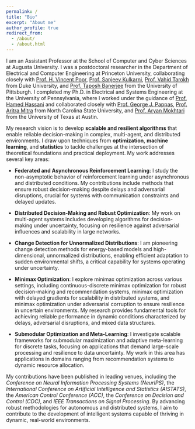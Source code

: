 ```yaml
---
permalink: /
title: "Bio"
excerpt: "About me"
author_profile: true
redirect_from: 
  - /about/
  - /about.html
---
```

I am an Assistant Professor at the School of Computer and Cyber Sciences at Augusta University.
I was a postdoctoral researcher in the Department of Electrical and Computer Engineering at Princeton University, collaborating closely with [Prof. H. Vincent Poor](https://ece.princeton.edu/people/h-vincent-poor), [Prof. Sanjeev Kulkarni](https://ece.princeton.edu/people/sanjeev-r-kulkarni), [Prof. Vahid Tarokh](https://people.duke.edu/~vt45/) from Duke University, and [Prof. Taposh Banerjee](https://sites.google.com/view/taposhbanerjee/home) from the University of Pittsburgh. I completed my Ph.D. in Electrical and Systems Engineering at the University of Pennsylvania, where I worked under the guidance of [Prof. Hamed Hassani](https://www.seas.upenn.edu/~hassani/) and collaborated closely with [Prof. George J. Pappas](https://www.georgejpappas.org/), [Prof. Aritra Mitra](https://amitra2.wordpress.ncsu.edu/) from North Carolina State University, and [Prof. Aryan Mokhtari](https://sites.utexas.edu/mokhtari/) from the University of Texas at Austin.

My research vision is to develop **scalable and resilient algorithms** that enable reliable decision-making in complex, multi-agent, and distributed environments. I draw upon techniques from **optimization**, **machine learning**, and **statistics** to tackle challenges at the intersection of theoretical foundations and practical deployment. My work addresses several key areas:

- **Federated and Asynchronous Reinforcement Learning**: I study the non-asymptotic behavior of reinforcement learning under asynchronous and distributed conditions. My contributions include methods that ensure robust decision-making despite delays and adversarial disruptions, crucial for systems with communication constraints and delayed updates.

- **Distributed Decision-Making and Robust Optimization**: My work on multi-agent systems includes developing algorithms for decision-making under uncertainty, focusing on resilience against adversarial influences and scalability in large networks.

- **Change Detection for Unnormalized Distributions**: I am pioneering change detection methods for energy-based models and high-dimensional, unnormalized distributions, enabling efficient adaptation to sudden environmental shifts, a critical capability for systems operating under uncertainty.

- **Minimax Optimization**: I explore minimax optimization across various settings, including continuous-discrete minimax optimization for robust decision-making and recommendation systems, minimax optimization with delayed gradients for scalability in distributed systems, and minimax optimization under adversarial corruption to ensure resilience in uncertain environments. My research provides fundamental tools for achieving reliable performance in dynamic conditions characterized by delays, adversarial disruptions, and mixed data structures.

- **Submodular Optimization and Meta-Learning**: I investigate scalable frameworks for submodular maximization and adaptive meta-learning for discrete tasks, focusing on applications that demand large-scale processing and resilience to data uncertainty. My work in this area has applications in domains ranging from recommendation systems to dynamic resource allocation.

My contributions have been published in leading venues, including the *Conference on Neural Information Processing Systems (NeurIPS)*, the *International Conference on Artificial Intelligence and Statistics (AISTATS)*, the *American Control Conference (ACC)*, the *Conference on Decision and Control (CDC)*, and *IEEE Transactions on Signal Processing*. By advancing robust methodologies for autonomous and distributed systems, I aim to contribute to the development of intelligent systems capable of thriving in dynamic, real-world environments.
